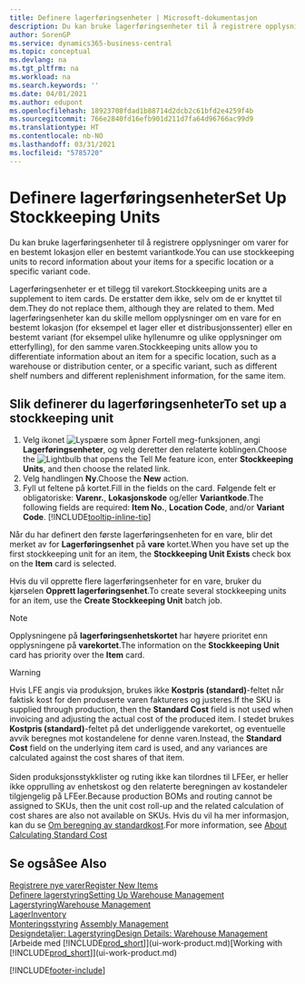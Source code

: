```yaml
---
title: Definere lagerføringsenheter | Microsoft-dokumentasjon
description: Du kan bruke lagerføringsenheter til å registrere opplysninger om varer for en bestemt lokasjon eller en bestemt variantkode.
author: SorenGP
ms.service: dynamics365-business-central
ms.topic: conceptual
ms.devlang: na
ms.tgt_pltfrm: na
ms.workload: na
ms.search.keywords: ''
ms.date: 04/01/2021
ms.author: edupont
ms.openlocfilehash: 18923708fdad1b88714d2dcb2c61bfd2e4259f4b
ms.sourcegitcommit: 766e2840fd16efb901d211d7fa64d96766ac99d9
ms.translationtype: HT
ms.contentlocale: nb-NO
ms.lasthandoff: 03/31/2021
ms.locfileid: "5785720"
---
```

# <a name="set-up-stockkeeping-units"></a><span data-ttu-id="11f0b-103">Definere lagerføringsenheter</span><span class="sxs-lookup"><span data-stu-id="11f0b-103">Set Up Stockkeeping Units</span></span>
<span data-ttu-id="11f0b-104">Du kan bruke lagerføringsenheter til å registrere opplysninger om varer for en bestemt lokasjon eller en bestemt variantkode.</span><span class="sxs-lookup"><span data-stu-id="11f0b-104">You can use stockkeeping units to record information about your items for a specific location or a specific variant code.</span></span>  

 <span data-ttu-id="11f0b-105">Lagerføringsenheter er et tillegg til varekort.</span><span class="sxs-lookup"><span data-stu-id="11f0b-105">Stockkeeping units are a supplement to item cards.</span></span> <span data-ttu-id="11f0b-106">De erstatter dem ikke, selv om de er knyttet til dem.</span><span class="sxs-lookup"><span data-stu-id="11f0b-106">They do not replace them, although they are related to them.</span></span> <span data-ttu-id="11f0b-107">Med lagerføringsenheter kan du skille mellom opplysninger om en vare for en bestemt lokasjon (for eksempel et lager eller et distribusjonssenter) eller en bestemt variant (for eksempel ulike hyllenumre og ulike opplysninger om etterfylling), for den samme varen.</span><span class="sxs-lookup"><span data-stu-id="11f0b-107">Stockkeeping units allow you to differentiate information about an item for a specific location, such as a warehouse or distribution center, or a specific variant, such as different shelf numbers and different replenishment information, for the same item.</span></span>  

## <a name="to-set-up-a-stockkeeping-unit"></a><span data-ttu-id="11f0b-108">Slik definerer du lagerføringsenheter</span><span class="sxs-lookup"><span data-stu-id="11f0b-108">To set up a stockkeeping unit</span></span>  

1.  <span data-ttu-id="11f0b-109">Velg ikonet ![Lyspære som åpner Fortell meg-funksjonen](media/ui-search/search_small.png "Fortell hva du vil gjøre"), angi **Lagerføringsenheter**, og velg deretter den relaterte koblingen.</span><span class="sxs-lookup"><span data-stu-id="11f0b-109">Choose the ![Lightbulb that opens the Tell Me feature](media/ui-search/search_small.png "Tell me what you want to do") icon, enter **Stockkeeping Units**, and then choose the related link.</span></span>  
2.  <span data-ttu-id="11f0b-110">Velg handlingen **Ny**.</span><span class="sxs-lookup"><span data-stu-id="11f0b-110">Choose the **New** action.</span></span>  
3.  <span data-ttu-id="11f0b-111">Fyll ut feltene på kortet.</span><span class="sxs-lookup"><span data-stu-id="11f0b-111">Fill in the fields on the card.</span></span> <span data-ttu-id="11f0b-112">Følgende felt er obligatoriske: **Varenr.**, **Lokasjonskode** og/eller **Variantkode**.</span><span class="sxs-lookup"><span data-stu-id="11f0b-112">The following fields are required: **Item No.**, **Location Code**, and/or **Variant Code**.</span></span> [!INCLUDE[tooltip-inline-tip](includes/tooltip-inline-tip_md.md)]  

<span data-ttu-id="11f0b-113">Når du har definert den første lagerføringsenheten for en vare, blir det merket av for **Lagerføringsenhet** på **vare** kortet.</span><span class="sxs-lookup"><span data-stu-id="11f0b-113">When you have set up the first stockkeeping unit for an item, the **Stockkeeping Unit Exists** check box on the **Item** card is selected.</span></span>  

<span data-ttu-id="11f0b-114">Hvis du vil opprette flere lagerføringsenheter for en vare, bruker du kjørselen **Opprett lagerføringsenhet**.</span><span class="sxs-lookup"><span data-stu-id="11f0b-114">To create several stockkeeping units for an item, use the **Create Stockkeeping Unit** batch job.</span></span>  

> [!NOTE]  
>  <span data-ttu-id="11f0b-115">Opplysningene på **lagerføringsenhetskortet** har høyere prioritet enn opplysningene på **varekortet**.</span><span class="sxs-lookup"><span data-stu-id="11f0b-115">The information on the **Stockkeeping Unit** card has priority over the **Item** card.</span></span>

> [!Warning]
> <span data-ttu-id="11f0b-116">Hvis LFE angis via produksjon, brukes ikke **Kostpris (standard)**-feltet når faktisk kost for den produserte varen faktureres og justeres.</span><span class="sxs-lookup"><span data-stu-id="11f0b-116">If the SKU is supplied through production, then the **Standard Cost** field is not used when invoicing and adjusting the actual cost of the produced item.</span></span> <span data-ttu-id="11f0b-117">I stedet brukes **Kostpris (standard)**-feltet på det underliggende varekortet, og eventuelle avvik beregnes mot kostandelene for denne varen.</span><span class="sxs-lookup"><span data-stu-id="11f0b-117">Instead, the **Standard Cost** field on the underlying item card is used, and any variances are calculated against the cost shares of that item.</span></span><br /><br />
> <span data-ttu-id="11f0b-118">Siden produksjonsstykklister og ruting ikke kan tilordnes til LFEer, er heller ikke opprulling av enhetskost og den relaterte beregningen av kostandeler tilgjengelig på LFEer.</span><span class="sxs-lookup"><span data-stu-id="11f0b-118">Because production BOMs and routing cannot be assigned to SKUs, then the unit cost roll-up and the related calculation of cost shares are also not available on SKUs.</span></span> <span data-ttu-id="11f0b-119">Hvis du vil ha mer informasjon, kan du se [Om beregning av standardkost](finance-about-calculating-standard-cost.md).</span><span class="sxs-lookup"><span data-stu-id="11f0b-119">For more information, see [About Calculating Standard Cost](finance-about-calculating-standard-cost.md)</span></span>

## <a name="see-also"></a><span data-ttu-id="11f0b-120">Se også</span><span class="sxs-lookup"><span data-stu-id="11f0b-120">See Also</span></span>  
[<span data-ttu-id="11f0b-121">Registrere nye varer</span><span class="sxs-lookup"><span data-stu-id="11f0b-121">Register New Items</span></span>](inventory-how-register-new-items.md)  
[<span data-ttu-id="11f0b-122">Definere lagerstyring</span><span class="sxs-lookup"><span data-stu-id="11f0b-122">Setting Up Warehouse Management</span></span>](warehouse-setup-warehouse.md)  
[<span data-ttu-id="11f0b-123">Lagerstyring</span><span class="sxs-lookup"><span data-stu-id="11f0b-123">Warehouse Management</span></span>](warehouse-manage-warehouse.md)  
[<span data-ttu-id="11f0b-124">Lager</span><span class="sxs-lookup"><span data-stu-id="11f0b-124">Inventory</span></span>](inventory-manage-inventory.md)  
<span data-ttu-id="11f0b-125">[Monteringsstyring](assembly-assemble-items.md)  </span><span class="sxs-lookup"><span data-stu-id="11f0b-125">[Assembly Management](assembly-assemble-items.md)  </span></span>  
[<span data-ttu-id="11f0b-126">Designdetaljer: Lagerstyring</span><span class="sxs-lookup"><span data-stu-id="11f0b-126">Design Details: Warehouse Management</span></span>](design-details-warehouse-management.md)  
<span data-ttu-id="11f0b-127">[Arbeide med [!INCLUDE[prod_short](includes/prod_short.md)]](ui-work-product.md)</span><span class="sxs-lookup"><span data-stu-id="11f0b-127">[Working with [!INCLUDE[prod_short](includes/prod_short.md)]](ui-work-product.md)</span></span>  


[!INCLUDE[footer-include](includes/footer-banner.md)]